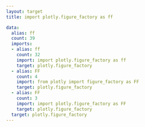 ```yaml
---
layout: target
title: import plotly.figure_factory as ff

data:
  alias: ff
  count: 39
  imports:
  - alias: ff
    count: 32
    import: import plotly.figure_factory as ff
    target: plotly.figure_factory
  - alias: FF
    count: 4
    import: from plotly import figure_factory as FF
    target: plotly.figure_factory
  - alias: FF
    count: 3
    import: import plotly.figure_factory as FF
    target: plotly.figure_factory
  target: plotly.figure_factory
---
```

